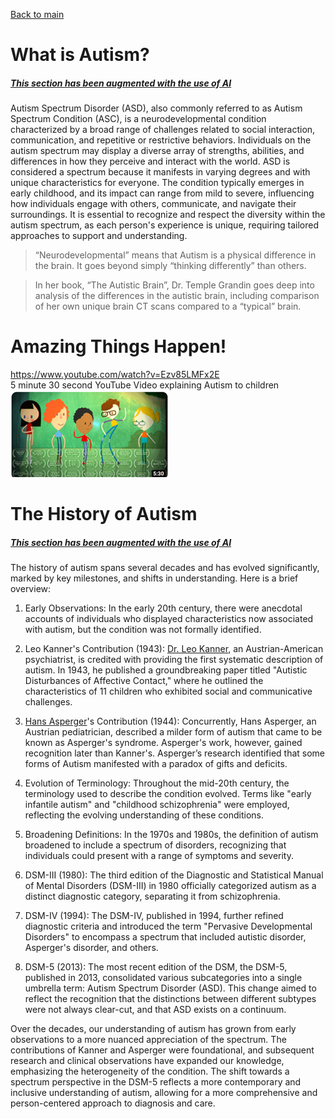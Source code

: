 [Back to main](README.md)

# What is Autism?

##### [This section has been augmented with the use of AI](AI.md)

Autism Spectrum Disorder (ASD), also commonly referred to as Autism Spectrum Condition (ASC), is a neurodevelopmental condition characterized by a broad range of challenges related to social interaction, communication, and repetitive or restrictive behaviors. Individuals on the autism spectrum may display a diverse array of strengths, abilities, and differences in how they perceive and interact with the world. 
ASD is considered a spectrum because it manifests in varying degrees and with unique characteristics for everyone. The condition typically emerges in early childhood, and its impact can range from mild to severe, influencing how individuals engage with others, communicate, and navigate their surroundings. It is essential to recognize and respect the diversity within the autism spectrum, as each person's experience is unique, requiring tailored approaches to support and understanding.

> “Neurodevelopmental” means that Autism is a physical difference in the brain. It goes beyond simply “thinking differently” than others.

>  In her book, “The Autistic Brain”, Dr. Temple Grandin goes deep into analysis of the differences in the autistic brain, including comparison of her own unique brain CT scans compared to a “typical” brain.

# Amazing Things Happen!

https://www.youtube.com/watch?v=Ezv85LMFx2E  
5 minute 30 second YouTube Video explaining Autism to children  
![Amazing Things Happen Thumbnail](Images/thumbamazingthings.png)


# The History of Autism

##### [This section has been augmented with the use of AI](AI.md)

The history of autism spans several decades and has evolved significantly, marked by key milestones, and shifts in understanding. Here is a brief overview:

1. Early Observations:
In the early 20th century, there were anecdotal accounts of individuals who displayed characteristics now associated with autism, but the condition was not formally identified.

2. Leo Kanner's Contribution (1943):
[Dr. Leo Kanner](https://en.wikipedia.org/wiki/Leo_Kanner), an Austrian-American psychiatrist, is credited with providing the first systematic description of autism. In 1943, he published a groundbreaking paper titled "Autistic Disturbances of Affective Contact," where he outlined the characteristics of 11 children who exhibited social and communicative challenges.

3. [Hans Asperger](https://en.wikipedia.org/wiki/Hans_Asperger)'s Contribution (1944):
Concurrently, Hans Asperger, an Austrian pediatrician, described a milder form of autism that came to be known as Asperger's syndrome. Asperger's work, however, gained recognition later than Kanner's.
Asperger’s research identified that some forms of Autism manifested with a paradox of gifts and deficits.

4. Evolution of Terminology:
Throughout the mid-20th century, the terminology used to describe the condition evolved. Terms like "early infantile autism" and "childhood schizophrenia" were employed, reflecting the evolving understanding of these conditions.

5. Broadening Definitions:
In the 1970s and 1980s, the definition of autism broadened to include a spectrum of disorders, recognizing that individuals could present with a range of symptoms and severity.

6. DSM-III (1980):
The third edition of the Diagnostic and Statistical Manual of Mental Disorders (DSM-III) in 1980 officially categorized autism as a distinct diagnostic category, separating it from schizophrenia.

7. DSM-IV (1994):
The DSM-IV, published in 1994, further refined diagnostic criteria and introduced the term "Pervasive Developmental Disorders" to encompass a spectrum that included autistic disorder, Asperger's disorder, and others.

8. DSM-5 (2013):
The most recent edition of the DSM, the DSM-5, published in 2013, consolidated various subcategories into a single umbrella term: Autism Spectrum Disorder (ASD). This change aimed to reflect the recognition that the distinctions between different subtypes were not always clear-cut, and that ASD exists on a continuum.

Over the decades, our understanding of autism has grown from early observations to a more nuanced appreciation of the spectrum. The contributions of Kanner and Asperger were foundational, and subsequent research and clinical observations have expanded our knowledge, emphasizing the heterogeneity of the condition. The shift towards a spectrum perspective in the DSM-5 reflects a more contemporary and inclusive understanding of autism, allowing for a more comprehensive and person-centered approach to diagnosis and care.
